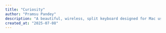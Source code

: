 ```yaml
---
title: "Curiosity"
author: "Pramsu Pandey"
description: "A beautiful, wireless, split keyboard designed for Mac users"
created_at: "2025-07-08"
---
```

